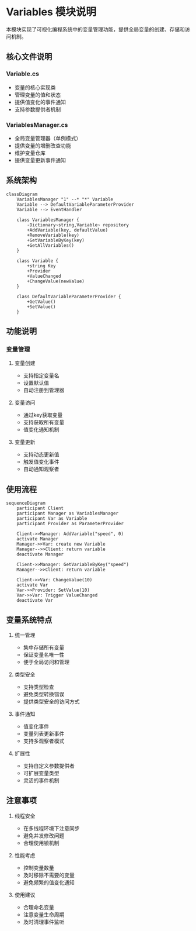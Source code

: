 # Variables 模块说明

本模块实现了可视化编程系统中的变量管理功能，提供全局变量的创建、存储和访问机制。

## 核心文件说明

### Variable.cs
- 变量的核心实现类
- 管理变量的值和状态
- 提供值变化的事件通知
- 支持参数提供者机制

### VariablesManager.cs
- 全局变量管理器（单例模式）
- 提供变量的增删改查功能
- 维护变量仓库
- 提供变量更新事件通知

## 系统架构

```mermaid
classDiagram
    VariablesManager "1" --* "*" Variable
    Variable --> DefaultVariableParameterProvider
    Variable --> EventHandler

    class VariablesManager {
        -Dictionary~string,Variable~ repository
        +AddVariable(key, defaultValue)
        +RemoveVariable(key)
        +GetVariableByKey(key)
        +GetAllVariables()
    }

    class Variable {
        +string Key
        +Provider
        +ValueChanged
        +ChangeValue(newValue)
    }

    class DefaultVariableParameterProvider {
        +GetValue()
        +SetValue()
    }
```

## 功能说明

### 变量管理
1. 变量创建
   - 支持指定变量名
   - 设置默认值
   - 自动注册到管理器

2. 变量访问
   - 通过key获取变量
   - 支持获取所有变量
   - 值变化通知机制

3. 变量更新
   - 支持动态更新值
   - 触发值变化事件
   - 自动通知观察者

## 使用流程

```mermaid
sequenceDiagram
    participant Client
    participant Manager as VariablesManager
    participant Var as Variable
    participant Provider as ParameterProvider

    Client->>Manager: AddVariable("speed", 0)
    activate Manager
    Manager->>Var: create new Variable
    Manager-->>Client: return variable
    deactivate Manager

    Client->>Manager: GetVariableByKey("speed")
    Manager-->>Client: return variable

    Client->>Var: ChangeValue(10)
    activate Var
    Var->>Provider: SetValue(10)
    Var->>Var: Trigger ValueChanged
    deactivate Var
```

## 变量系统特点

1. 统一管理
   - 集中存储所有变量
   - 保证变量名唯一性
   - 便于全局访问和管理

2. 类型安全
   - 支持类型检查
   - 避免类型转换错误
   - 提供类型安全的访问方式

3. 事件通知
   - 值变化事件
   - 变量列表更新事件
   - 支持多观察者模式

4. 扩展性
   - 支持自定义参数提供者
   - 可扩展变量类型
   - 灵活的事件机制

## 注意事项

1. 线程安全
   - 在多线程环境下注意同步
   - 避免并发修改问题
   - 合理使用锁机制

2. 性能考虑
   - 控制变量数量
   - 及时移除不需要的变量
   - 避免频繁的值变化通知

3. 使用建议
   - 合理命名变量
   - 注意变量生命周期
   - 及时清理事件监听
